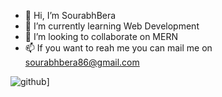 - 👋 Hi, I’m SourabhBera
- 🌱 I’m currently learning Web Development
- 💞️ I’m looking to collaborate on MERN
- 📫 If you want to reah me you can mail me on sourabhbera86@gmail.com



![github](https://img.shields.io/badge/GitHub-000000?style=for-the-badge&logo=GitHub&logoColor=white)]
